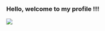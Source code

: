 ### Hello, welcome to my profile !!!

<picture>
<source 
  srcset="https://github-readme-stats.vercel.app/api?username=guilherme-albuquerque&show_icons=true&theme=tokyonight"
  media="(prefers-color-scheme: tokyonight)"
/>
<source
  srcset="https://github-readme-stats.vercel.app/api?username=guilherme-albuquerque&show_icons=true"
  media="(prefers-color-scheme: light), (prefers-color-scheme: no-preference)"
/>
<img src="https://github-readme-stats.vercel.app/api?username=guilherme-albuquerque&show_icons=true" />
</picture>
